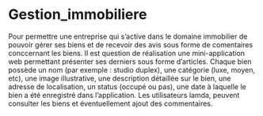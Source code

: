 # Gestion_immobiliere
Pour permettre une entreprise qui s’active dans le domaine immobilier de pouvoir gérer ses biens et de recevoir des avis sous forme de comentaires conccernant les biens. Il est question de réalisation une mini-application web permettant présenter ses derniers sous forme d’articles.
Chaque bien possède un nom (par exemple : studio duplex), une catégorie (luxe, moyen, etc), une image illustrative, une description détaillée sur le bien, une adresse de localisation, un status (occupé ou pas), une date à laquelle le bien a été enregistré dans l’application. Les utilisateurs lamda, peuvent consulter les biens et éventuellement ajout des commentaires. 